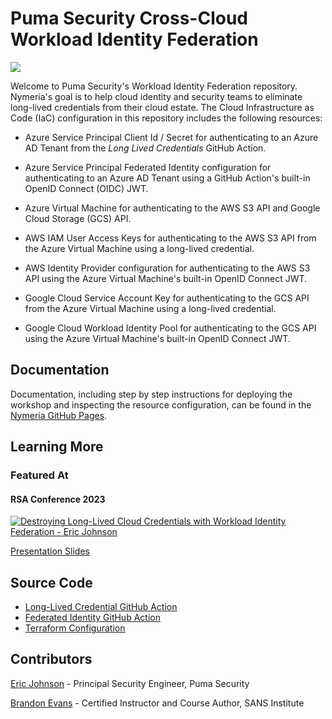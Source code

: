 # Puma Security Cross-Cloud Workload Identity Federation

![](https://pumasecurity.github.io/nymeria/img/nymeria.png)

Welcome to Puma Security's Workload Identity Federation repository. Nymeria's goal is to help cloud identity and security teams to eliminate long-lived credentials from their cloud estate. The Cloud Infrastructure as Code (IaC) configuration in this repository includes the following resources:

* Azure Service Principal Client Id / Secret for authenticating to an Azure AD Tenant from the *Long Lived Credentials* GitHub Action.

* Azure Service Principal Federated Identity configuration for authenticating to an Azure AD Tenant using a GitHub Action's built-in OpenID Connect (OIDC) JWT.

* Azure Virtual Machine for authenticating to the AWS S3 API and Google Cloud Storage (GCS) API.

* AWS IAM User Access Keys for authenticating to the AWS S3 API from the Azure Virtual Machine using a long-lived credential.

* AWS Identity Provider configuration for authenticating to the AWS S3 API using the Azure Virtual Machine's built-in OpenID Connect JWT.

* Google Cloud Service Account Key for authenticating to the GCS API from the Azure Virtual Machine using a long-lived credential.

* Google Cloud Workload Identity Pool for authenticating to the GCS API using the Azure Virtual Machine's built-in OpenID Connect JWT.

## Documentation

Documentation, including step by step instructions for deploying the workshop and inspecting the resource configuration, can be found in the [Nymeria GitHub Pages](https://pumasecurity.github.io/nymeria/).

## Learning More

### Featured At

#### RSA Conference 2023

[![Destroying Long-Lived Cloud Credentials with Workload Identity Federation - Eric Johnson](https://pumasecurity.github.io/nymeria/img/destroying-long-lived-credentials-workload-identity-federation.png)](https://youtu.be/Loj4eOIu-zo)

[Presentation Slides](https://pumasecurity.github.io/nymeria/assets/2023_USA23_CSCO-M05_01_Destroying_Long-Lived_Cloud_Credentials_with_Workload_Identity_Federation.pdf)

## Source Code

* [Long-Lived Credential GitHub Action](./.github/workflows/long-lived-credentials.yaml)
* [Federated Identity GitHub Action](./.github/workflows/federated-identity.yaml)
* [Terraform Configuration](./src/)

## Contributors

[Eric Johnson](https://github.com/ejohn20) - Principal Security Engineer, Puma Security

[Brandon Evans](https://github.com/BrandonE) - Certified Instructor and Course Author, SANS Institute
